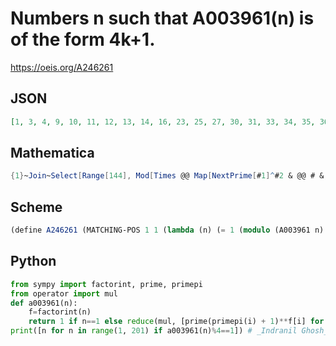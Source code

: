 # Numbers n such that A003961\(n\) is of the form 4k\+1\.
https://oeis.org/A246261
## JSON
```JSON
[1, 3, 4, 9, 10, 11, 12, 13, 14, 16, 23, 25, 27, 30, 31, 33, 34, 35, 36, 37, 38, 39, 40, 42, 44, 47, 48, 49, 52, 56, 58, 59, 64, 69, 71, 75, 81, 82, 83, 85, 86, 89, 90, 92, 93, 95, 97, 99, 100, 102, 105, 106, 107, 108, 109, 110, 111, 114, 117, 119, 120, 121, 122, 124, 126, 130, 131, 132, 133, 134, 136, 139, 140, 141, 143, 144]
```
## Mathematica
```Mathematica
{1}~Join~Select[Range[144], Mod[Times @@ Map[NextPrime[#1]^#2 & @@ # &, FactorInteger[#]], 4] == 1 &] (* _Michael De Vlieger_, Mar 12 2021 *)
```
## Scheme
```Scheme
(define A246261 (MATCHING-POS 1 1 (lambda (n) (= 1 (modulo (A003961 n) 4)))))
```
## Python
```Python
from sympy import factorint, prime, primepi
from operator import mul
def a003961(n):
    f=factorint(n)
    return 1 if n==1 else reduce(mul, [prime(primepi(i) + 1)**f[i] for i in f])
print([n for n in range(1, 201) if a003961(n)%4==1]) # _Indranil Ghosh_, Jun 12 2017
```
